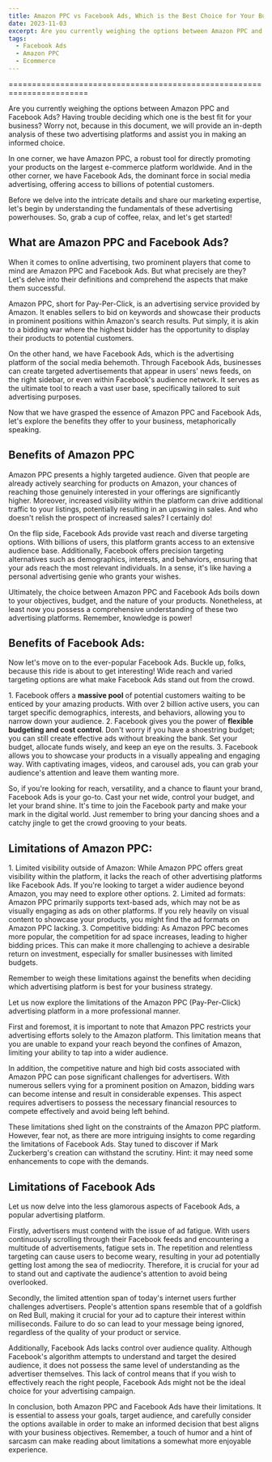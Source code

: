 ```yaml
---
title: Amazon PPC vs Facebook Ads, Which is the Best Choice for Your Business?
date: 2023-11-03
excerpt: Are you currently weighing the options between Amazon PPC and Facebook Ads? Having trouble deciding which one is the best fit for your business? Worry not, because in this document, we will provide an in-depth analysis of these two advertising platforms and assist you in making an informed choice.
tags:
  - Facebook Ads
  - Amazon PPC
  - Ecommerce
---
```


=======================================================================

Are you currently weighing the options between Amazon PPC and Facebook Ads? Having trouble deciding which one is the best fit for your business? Worry not, because in this document, we will provide an in-depth analysis of these two advertising platforms and assist you in making an informed choice.

<!-- excerpt -->

In one corner, we have Amazon PPC, a robust tool for directly promoting your products on the largest e-commerce platform worldwide. And in the other corner, we have Facebook Ads, the dominant force in social media advertising, offering access to billions of potential customers.

Before we delve into the intricate details and share our marketing expertise, let's begin by understanding the fundamentals of these advertising powerhouses. So, grab a cup of coffee, relax, and let's get started!

## What are Amazon PPC and Facebook Ads?

When it comes to online advertising, two prominent players that come to mind are Amazon PPC and Facebook Ads. But what precisely are they? Let's delve into their definitions and comprehend the aspects that make them successful.

Amazon PPC, short for Pay-Per-Click, is an advertising service provided by Amazon. It enables sellers to bid on keywords and showcase their products in prominent positions within Amazon's search results. Put simply, it is akin to a bidding war where the highest bidder has the opportunity to display their products to potential customers.

On the other hand, we have Facebook Ads, which is the advertising platform of the social media behemoth. Through Facebook Ads, businesses can create targeted advertisements that appear in users' news feeds, on the right sidebar, or even within Facebook's audience network. It serves as the ultimate tool to reach a vast user base, specifically tailored to suit advertising purposes.

Now that we have grasped the essence of Amazon PPC and Facebook Ads, let's explore the benefits they offer to your business, metaphorically speaking.

## Benefits of Amazon PPC

Amazon PPC presents a highly targeted audience. Given that people are already actively searching for products on Amazon, your chances of reaching those genuinely interested in your offerings are significantly higher. Moreover, increased visibility within the platform can drive additional traffic to your listings, potentially resulting in an upswing in sales. And who doesn't relish the prospect of increased sales? I certainly do!

On the flip side, Facebook Ads provide vast reach and diverse targeting options. With billions of users, this platform grants access to an extensive audience base. Additionally, Facebook offers precision targeting alternatives such as demographics, interests, and behaviors, ensuring that your ads reach the most relevant individuals. In a sense, it's like having a personal advertising genie who grants your wishes.

Ultimately, the choice between Amazon PPC and Facebook Ads boils down to your objectives, budget, and the nature of your products. Nonetheless, at least now you possess a comprehensive understanding of these two advertising platforms. Remember, knowledge is power!

## Benefits of Facebook Ads:

Now let's move on to the ever-popular Facebook Ads. Buckle up, folks, because this ride is about to get interesting! Wide reach and varied targeting options are what make Facebook Ads stand out from the crowd.

1\. Facebook offers a **massive pool** of potential customers waiting to be enticed by your amazing products. With over 2 billion active users, you can target specific demographics, interests, and behaviors, allowing you to narrow down your audience. 2. Facebook gives you the power of **flexible budgeting and cost control**. Don't worry if you have a shoestring budget; you can still create effective ads without breaking the bank. Set your budget, allocate funds wisely, and keep an eye on the results. 3. Facebook allows you to showcase your products in a visually appealing and engaging way. With captivating images, videos, and carousel ads, you can grab your audience's attention and leave them wanting more.

So, if you're looking for reach, versatility, and a chance to flaunt your brand, Facebook Ads is your go-to. Cast your net wide, control your budget, and let your brand shine. It's time to join the Facebook party and make your mark in the digital world. Just remember to bring your dancing shoes and a catchy jingle to get the crowd grooving to your beats.

## Limitations of Amazon PPC:

1\. Limited visibility outside of Amazon: While Amazon PPC offers great visibility within the platform, it lacks the reach of other advertising platforms like Facebook Ads. If you're looking to target a wider audience beyond Amazon, you may need to explore other options. 2. Limited ad formats: Amazon PPC primarily supports text-based ads, which may not be as visually engaging as ads on other platforms. If you rely heavily on visual content to showcase your products, you might find the ad formats on Amazon PPC lacking. 3. Competitive bidding: As Amazon PPC becomes more popular, the competition for ad space increases, leading to higher bidding prices. This can make it more challenging to achieve a desirable return on investment, especially for smaller businesses with limited budgets.

Remember to weigh these limitations against the benefits when deciding which advertising platform is best for your business strategy.

Let us now explore the limitations of the Amazon PPC (Pay-Per-Click) advertising platform in a more professional manner.

First and foremost, it is important to note that Amazon PPC restricts your advertising efforts solely to the Amazon platform. This limitation means that you are unable to expand your reach beyond the confines of Amazon, limiting your ability to tap into a wider audience.

In addition, the competitive nature and high bid costs associated with Amazon PPC can pose significant challenges for advertisers. With numerous sellers vying for a prominent position on Amazon, bidding wars can become intense and result in considerable expenses. This aspect requires advertisers to possess the necessary financial resources to compete effectively and avoid being left behind.

These limitations shed light on the constraints of the Amazon PPC platform. However, fear not, as there are more intriguing insights to come regarding the limitations of Facebook Ads. Stay tuned to discover if Mark Zuckerberg's creation can withstand the scrutiny. Hint: it may need some enhancements to cope with the demands.

## Limitations of Facebook Ads

Let us now delve into the less glamorous aspects of Facebook Ads, a popular advertising platform.

Firstly, advertisers must contend with the issue of ad fatigue. With users continuously scrolling through their Facebook feeds and encountering a multitude of advertisements, fatigue sets in. The repetition and relentless targeting can cause users to become weary, resulting in your ad potentially getting lost among the sea of mediocrity. Therefore, it is crucial for your ad to stand out and captivate the audience's attention to avoid being overlooked.

Secondly, the limited attention span of today's internet users further challenges advertisers. People's attention spans resemble that of a goldfish on Red Bull, making it crucial for your ad to capture their interest within milliseconds. Failure to do so can lead to your message being ignored, regardless of the quality of your product or service.

Additionally, Facebook Ads lacks control over audience quality. Although Facebook's algorithm attempts to understand and target the desired audience, it does not possess the same level of understanding as the advertiser themselves. This lack of control means that if you wish to effectively reach the right people, Facebook Ads might not be the ideal choice for your advertising campaign.

In conclusion, both Amazon PPC and Facebook Ads have their limitations. It is essential to assess your goals, target audience, and carefully consider the options available in order to make an informed decision that best aligns with your business objectives. Remember, a touch of humor and a hint of sarcasm can make reading about limitations a somewhat more enjoyable experience.
